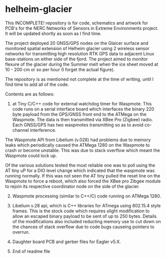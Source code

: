 # helheim-glacier
This INCOMPLETE! repository is for code, schematics and artwork for PCB's for the NERC Networks of Sensors in Extreme Environments project. It will be updated shortly as soon as I find time.

The project deployed 20 GNSS/GPS nodes on the Glaicer surface and  monitored spatial extension of Helheim glacier using 2 wireless sensor networks for transmitting high resolution RTK GPS data to adjacent Linux base-stations on either side of the fjord. The project aimed to monitor flexure of the glacier during the Summer melt when the ice sheet moved at 10 - 200 cm or so per hour (I forget the actual figure).

The repository is as mentioned not complete at the time of writing, until I find time to add all of the code.

Contents are as follows:
1.  at Tiny C/C++ code for external watchdog timer for Waspmote. This code runs on a serial interface board which interfaces the binary 220 byte payload from the GPS/GNSS front end to the ATMega on the Waspmote. The data is then transmitted via XBee Pro (Zigbee) radio. Each GNSS/GPS has two waspmotes transmitting so as to avoid co-channel interference.

The Waspmote API from Libelium (v.028) had problems due to memory leaks which periodically caused the ATMega 1280 on the Waspmote to crash
or become unstable. This was due to stack overflow which meant the Waspmote could lock up.

Of the various solutions tested the most reliable one was to poll using the AT tiny uP for a DIO level change which indicated that the 
waspmote was running normally. If this was not seen the AT tiny pulled the reset line on the Waspmote to force a reboot, which also forced 
the XBee pro Zibgee module to rejoin its respective coordinator node on the side of the glacier. 

2.  Waspmote processing (similar to C++/C) code running on ATMega 1280.

3.  Libelium v.28 api, which is C++ libraries for ATmega using 802.15.4 style frames.  This is the stock code which requires slight modification to allow an escaped binary payload to be sent of up to 250 bytes. Details of the modifications also included reducting memory use to cut down on the chances of stack overflow due to code bugs causeing pointers to overrun.

4.  Daughter board PCB and gerber files for Eagler v5.X.

5.  End of readme file

